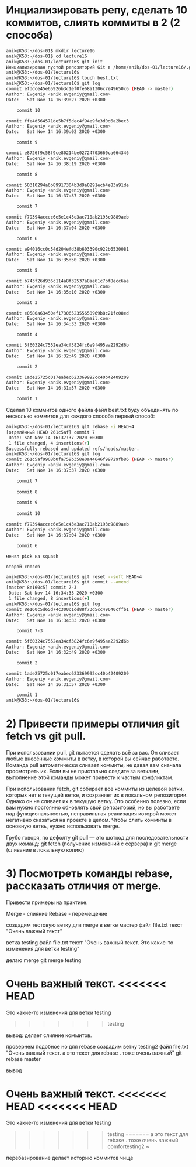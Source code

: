 # Инциализировать репу, сделать 10 коммитов, слиять коммиты в 2 (2 способа) #

```bash
anik@K53:~/dos-01$ mkdir lecture16
anik@K53:~/dos-01$ cd lecture16
anik@K53:~/dos-01/lecture16$ git init
Инициализирован пустой репозиторий Git в /home/anik/dos-01/lecture16/.git/
anik@K53:~/dos-01/lecture16$ 
anik@K53:~/dos-01/lecture16$ touch best.txt
anik@K53:~/dos-01/lecture16$ git log
commit efddce45e65926b3c1ef0fe68a1306c7e49650c6 (HEAD -> master)
Author: Evgeniy <anik.evgeniy@gmail.com>
Date:   Sat Nov 14 16:39:27 2020 +0300

    commit 10

commit ffe4d564571de5b7f5dec4f94e9fe3d0d6a2bec3
Author: Evgeniy <anik.evgeniy@gmail.com>
Date:   Sat Nov 14 16:39:02 2020 +0300

    commit 9

commit e8726f9c58f9ce80214be02724703660ca664346
Author: Evgeniy <anik.evgeniy@gmail.com>
Date:   Sat Nov 14 16:38:19 2020 +0300

    commit 8

commit 50310294a6b89917304b3d9a0291ecb4e83a91de
Author: Evgeniy <anik.evgeniy@gmail.com>
Date:   Sat Nov 14 16:37:37 2020 +0300

    commit 7

commit f79394accec6e5e1c43e3ac710ab2193c9889aeb
Author: Evgeniy <anik.evgeniy@gmail.com>
Date:   Sat Nov 14 16:37:04 2020 +0300

    commit 6

commit e94016cc0c54d204efd38b603390c922b6530081
Author: Evgeniy <anik.evgeniy@gmail.com>
Date:   Sat Nov 14 16:35:50 2020 +0300

    commit 5

commit b743f26d936c114a8f32537a8ae61c7bf8ecc6ae
Author: Evgeniy <anik.evgeniy@gmail.com>
Date:   Sat Nov 14 16:35:10 2020 +0300

    commit 3

commit e0580a63450ef1730652355658969b8c21fc08ed
Author: Evgeniy <anik.evgeniy@gmail.com>
Date:   Sat Nov 14 16:34:33 2020 +0300

    commit 4

commit 5f60324c7552ea34cf3824fc6e9f495aa2292d6b
Author: Evgeniy <anik.evgeniy@gmail.com>
Date:   Sat Nov 14 16:32:49 2020 +0300

    commit 2

commit 1ade25725c017eabec623369992cc40b42409209
Author: Evgeniy <anik.evgeniy@gmail.com>
Date:   Sat Nov 14 16:31:57 2020 +0300

    commit 1
```
Cделал 10 коммитов одного файла 
    файл best.txt
    буду объединять по несколько коммитов для каждого способа 
первый способ:

```bash
anik@K53:~/dos-01/lecture16$ git rebase -i HEAD~4
[отделённый HEAD 261c5af] commit 7
 Date: Sat Nov 14 16:37:37 2020 +0300
 1 file changed, 4 insertions(+)
Successfully rebased and updated refs/heads/master.
anik@K53:~/dos-01/lecture16$ git log
commit 261c5af9908b0fa759b358e0a44646f99729fb86 (HEAD -> master)
Author: Evgeniy <anik.evgeniy@gmail.com>
Date:   Sat Nov 14 16:37:37 2020 +0300

    commit 7
    
    commit 8
    
    commit 9
    
    commit 10

commit f79394accec6e5e1c43e3ac710ab2193c9889aeb
Author: Evgeniy <anik.evgeniy@gmail.com>
Date:   Sat Nov 14 16:37:04 2020 +0300

    commit 6
```

    менял pick на squash

    второй способ 
```bash
anik@K53:~/dos-01/lecture16$ git reset --soft HEAD~4
anik@K53:~/dos-01/lecture16$ git commit --amend
[master 8e160c5] commit 7-3
 Date: Sat Nov 14 16:34:33 2020 +0300
 1 file changed, 8 insertions(+)
anik@K53:~/dos-01/lecture16$ git log
commit 8e160c5d65d74c300c1dd88f73d5cc49640cffb1 (HEAD -> master)
Author: Evgeniy <anik.evgeniy@gmail.com>
Date:   Sat Nov 14 16:34:33 2020 +0300

    commit 7-3

commit 5f60324c7552ea34cf3824fc6e9f495aa2292d6b
Author: Evgeniy <anik.evgeniy@gmail.com>
Date:   Sat Nov 14 16:32:49 2020 +0300

    commit 2

commit 1ade25725c017eabec623369992cc40b42409209
Author: Evgeniy <anik.evgeniy@gmail.com>
Date:   Sat Nov 14 16:31:57 2020 +0300

    commit 1
anik@K53:~/dos-01/lecture16$ 
```

# 2) Привести примеры отличия git fetch vs git pull. #

При использовании pull, git пытается сделать всё за вас.
 Он сливает любые внесённые коммиты в ветку, 
 в которой вы сейчас работаете. Команда pull автоматически 
 сливает коммиты, не давая вам сначала просмотреть 
 их. Если вы не пристально следите за ветками, 
 выполнение этой команды может привести к частым конфликтам.

При использовании fetch, git собирает все коммиты из целевой 
ветки, которых нет в текущей ветке, и сохраняет их в локальном 
репозитории. Однако он не сливает их в текущую ветку. Это
 особенно полезно, если вам нужно постоянно обновлять свой 
 репозиторий, но вы работаете над функциональностью, неправильная 
 реализация которой может негативно сказаться на проекте в целом.
  Чтобы слить коммиты в основную ветвь, нужно использовать merge.

Грубо говоря, по дефолту git pull — это шоткод для последовательности 
двух команд: git fetch (получение изменений с сервера) и git merge 
(сливание в локальную копию)

# 3) Посмотреть команды rebase, рассказать отличия от merge. #
 Привести примеры на практике.

 Merge - слияние 
 Rebase - перемещение 
 
 создадим тестовую ветку для merge
 в ветке мастер 
 файл file.txt
 текст
 "Очень важный текст"

 ветка testing
 файл  file.txt
 текст
 "Очень важный текст.
Это какие-то изменения для ветки testing"

делаю merge 
git merge testing 

Очень важный текст.
<<<<<<< HEAD
=======
Это какие-то изменения для ветки testing
>>>>>>> testing

вывод:
делает слияние коммитов.

провернем подобное но для rebase 
создадим ветку testing2
файл file.txt
"Очень важный текст.
а это текст для rebase . тоже очень важный"
git rebase master

вывод 

Очень важный текст.
<<<<<<< HEAD
<<<<<<< HEAD
=======
Это какие-то изменения для ветки testing
>>>>>>> testing
=======
а это текст для rebase . тоже очень важный
>>>>>>> comfortesting2
~                         

перебазирование делает историю коммитов чище